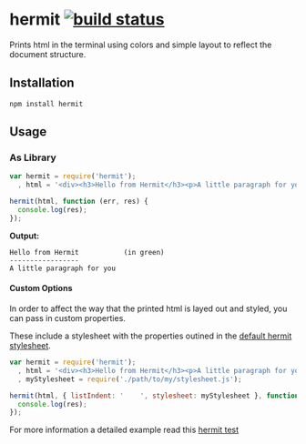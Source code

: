 # hermit [![build status](https://secure.travis-ci.org/thlorenz/hermit.png)](http://next.travis-ci.org/thlorenz/hermit)

Prints html in the terminal using colors and simple layout to reflect the document structure.

## Installation

    npm install hermit

## Usage

### As Library

```js
var hermit = require('hermit');
  , html = '<div><h3>Hello from Hermit</h3><p>A little paragraph for you</p></div>';

hermit(html, function (err, res) {
  console.log(res); 
});
```

**Output:**

```
Hello from Hermit           (in green)
-----------------
A little paragraph for you
```

#### Custom Options 

In order to affect the way that the printed html is layed out and styled, you can pass in custom properties.

These include a stylesheet with the properties outined in the [default hermit
stylesheet](https://github.com/thlorenz/hermit/blob/master/lib/stylesheet.js).

```js
var hermit = require('hermit');
  , html = '<div><h3>Hello from Hermit</h3><p>A little paragraph for you</p></div>';
  , myStylesheet = require('./path/to/my/stylesheet.js');

hermit(html, { listIndent: '    ', stylesheet: myStylesheet }, function (err, res) {
  console.log(res); 
});
```

For more information a detailed example read this [hermit test](https://github.com/thlorenz/hermit/blob/master/test/hermit.js#L11-L51)
